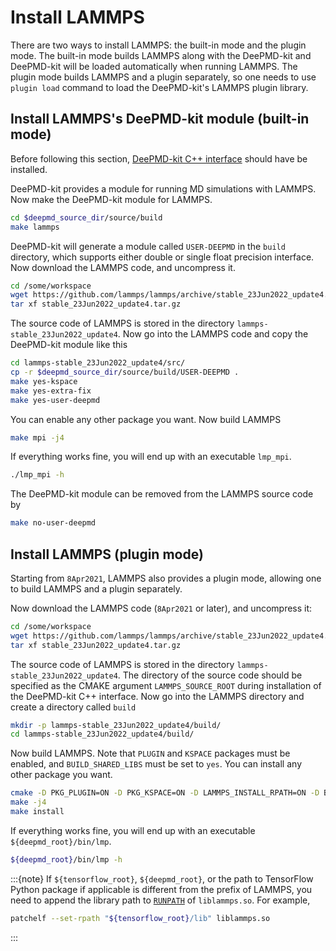 # Install LAMMPS

There are two ways to install LAMMPS: the built-in mode and the plugin mode. The built-in mode builds LAMMPS along with the DeePMD-kit and DeePMD-kit will be loaded automatically when running LAMMPS. The plugin mode builds LAMMPS and a plugin separately, so one needs to use `plugin load` command to load the DeePMD-kit's LAMMPS plugin library.

## Install LAMMPS's DeePMD-kit module (built-in mode)
Before following this section, [DeePMD-kit C++ interface](install-from-source.md) should have be installed.

DeePMD-kit provides a module for running MD simulations with LAMMPS. Now make the DeePMD-kit module for LAMMPS.

```bash
cd $deepmd_source_dir/source/build
make lammps
```
DeePMD-kit will generate a module called `USER-DEEPMD` in the `build` directory, which supports either double or single float precision interface. Now download the LAMMPS code, and uncompress it.
```bash
cd /some/workspace
wget https://github.com/lammps/lammps/archive/stable_23Jun2022_update4.tar.gz
tar xf stable_23Jun2022_update4.tar.gz
```
The source code of LAMMPS is stored in the directory `lammps-stable_23Jun2022_update4`. Now go into the LAMMPS code and copy the DeePMD-kit module like this
```bash
cd lammps-stable_23Jun2022_update4/src/
cp -r $deepmd_source_dir/source/build/USER-DEEPMD .
make yes-kspace
make yes-extra-fix
make yes-user-deepmd
```
You can enable any other package you want. Now build LAMMPS
```bash
make mpi -j4
```

If everything works fine, you will end up with an executable `lmp_mpi`.
```bash
./lmp_mpi -h
```

The DeePMD-kit module can be removed from the LAMMPS source code by
```bash
make no-user-deepmd
```

## Install LAMMPS (plugin mode)
Starting from `8Apr2021`, LAMMPS also provides a plugin mode, allowing one to build LAMMPS and a plugin separately.

Now download the LAMMPS code (`8Apr2021` or later), and uncompress it:
```bash
cd /some/workspace
wget https://github.com/lammps/lammps/archive/stable_23Jun2022_update4.tar.gz
tar xf stable_23Jun2022_update4.tar.gz
```

The source code of LAMMPS is stored in the directory `lammps-stable_23Jun2022_update4`. The directory of the source code should be specified as the CMAKE argument `LAMMPS_SOURCE_ROOT` during installation of the DeePMD-kit C++ interface. Now go into the LAMMPS directory and create a directory called `build`

```bash
mkdir -p lammps-stable_23Jun2022_update4/build/
cd lammps-stable_23Jun2022_update4/build/
```
Now build LAMMPS. Note that `PLUGIN` and `KSPACE` packages must be enabled, and `BUILD_SHARED_LIBS` must be set to `yes`. You can install any other package you want.
```bash
cmake -D PKG_PLUGIN=ON -D PKG_KSPACE=ON -D LAMMPS_INSTALL_RPATH=ON -D BUILD_SHARED_LIBS=yes -D CMAKE_INSTALL_PREFIX=${deepmd_root} -D CMAKE_INSTALL_LIBDIR=lib -D CMAKE_INSTALL_FULL_LIBDIR=${deepmd_root}/lib ../cmake
make -j4
make install
```

If everything works fine, you will end up with an executable `${deepmd_root}/bin/lmp`.
```bash
${deepmd_root}/bin/lmp -h
```

:::{note}
If `${tensorflow_root}`, `${deepmd_root}`, or the path to TensorFlow Python package if applicable is different from the prefix of LAMMPS, you need to append the library path to [`RUNPATH`](https://man7.org/linux/man-pages/man8/ld.so.8.html) of `liblammps.so`. For example,

```sh
patchelf --set-rpath "${tensorflow_root}/lib" liblammps.so
```
:::
